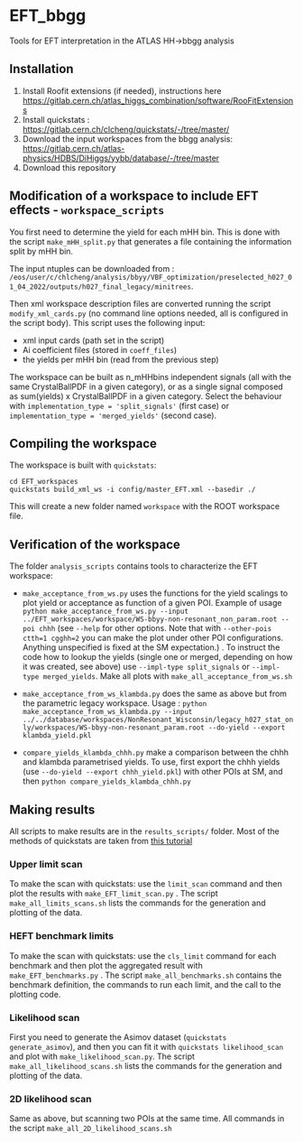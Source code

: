 # EFT_bbgg
Tools for EFT interpretation in the ATLAS HH->bbgg analysis

## Installation
1. Install Roofit extensions (if needed), instructions here https://gitlab.cern.ch/atlas_higgs_combination/software/RooFitExtensions
2. Install quickstats : https://gitlab.cern.ch/clcheng/quickstats/-/tree/master/
3. Download the input workspaces from the bbgg analysis: https://gitlab.cern.ch/atlas-physics/HDBS/DiHiggs/yybb/database/-/tree/master
4. Download this repository


## Modification of a workspace to include EFT effects - ``workspace_scripts``

You first need to determine the yield for each mHH bin. This is done with the script ``make_mHH_split.py`` that generates a file containing the information split by mHH bin.

The input ntuples can be downloaded from : ``/eos/user/c/chlcheng/analysis/bbyy/VBF_optimization/preselected_h027_01_04_2022/outputs/h027_final_legacy/minitrees``.

Then xml workspace description files are converted running the script ``modify_xml_cards.py`` (no command line options needed, all is configured in the script body). This script uses the following input:

- xml input cards (path set in the script)
- Ai coefficient files (stored in ``coeff_files``)
- the yields per mHH bin (read from the previous step)

The workspace can be built as n_mHHbins independent signals (all with the same CrystalBallPDF in a given category), or as a single signal composed as sum(yields) x CrystalBallPDF in a given category.
Select the behaviour with ``implementation_type = 'split_signals'`` (first case) or ``implementation_type = 'merged_yields'`` (second case).

## Compiling the workspace

The workspace is built with ``quickstats``: 
```
cd EFT_workspaces
quickstats build_xml_ws -i config/master_EFT.xml --basedir ./
```

This will create a new folder named ``workspace`` with the ROOT workspace file.


## Verification of the workspace

The folder ``analysis_scripts`` contains tools to characterize the EFT workspace:

- ``make_acceptance_from_ws.py`` uses the functions for the yield scalings to plot yield or acceptance as function of a given POI. Example of usage ``python make_acceptance_from_ws.py --input ../EFT_workspaces/workspace/WS-bbyy-non-resonant_non_param.root --poi chhh`` (see ``--help`` for other options. Note that with ``--other-pois ctth=1 cgghh=2`` you can make the plot under other POI configurations. Anything unspecified is fixed at the SM expectation.)  . To instruct the code how to lookup the yields (single one or merged, depending on how it was created, see above) use ``--impl-type split_signals`` or ``--impl-type merged_yields``. Make all plots with ``make_all_acceptance_from_ws.sh``

- ``make_acceptance_from_ws_klambda.py`` does the same as above but from the parametric legacy workspace. Usage : ``python make_acceptance_from_ws_klambda.py --input ../../database/workspaces/NonResonant_Wisconsin/legacy_h027_stat_only/workspaces/WS-bbyy-non-resonant_param.root --do-yield --export klambda_yield.pkl``

- ``compare_yields_klambda_chhh.py`` make a comparison between the chhh and klambda parametrised yields. To use, first export the chhh yields (use ``--do-yield --export chhh_yield.pkl``)  with other POIs at SM, and then ``python compare_yields_klambda_chhh.py``


## Making results

All scripts to make results are in the ``results_scripts/`` folder.
Most of the methods of quickstats are taken from [this tutorial](https://gitlab.cern.ch/clcheng/bbyy_analysis_framework/-/blob/master/notebooks/T15-StatEvaluationFromWorkspace.ipynb) 

### Upper limit scan

To make the scan with quickstats: use the ``limit_scan`` command and then plot the results with ``make_EFT_limit_scan.py`` . The script ``make_all_limits_scans.sh`` lists the commands for the generation and plotting of the data.

### HEFT benchmark limits

To make the scan with quickstats: use the ``cls_limit`` command for each benchmark and then plot the aggregated result with ``make_EFT_benchmarks.py`` . The script ``make_all_benchmarks.sh`` contains the benchmark definition, the commands to run each limit, and the call to the plotting code.

### Likelihood scan

First you need to generate the Asimov dataset (``quickstats generate_asimov``), and then you can fit it with ``quickstats likelihood_scan`` and plot with ``make_likelihood_scan.py``.
The script ``make_all_likelihood_scans.sh`` lists the commands for the generation and plotting of the data.

### 2D likelihood scan

Same as above, but scanning two POIs at the same time. All commands in the script ``make_all_2D_likelihood_scans.sh``
